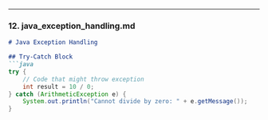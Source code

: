 
---

### **12. java_exception_handling.md**
```markdown
# Java Exception Handling

## Try-Catch Block
```java
try {
    // Code that might throw exception
    int result = 10 / 0;
} catch (ArithmeticException e) {
    System.out.println("Cannot divide by zero: " + e.getMessage());
}